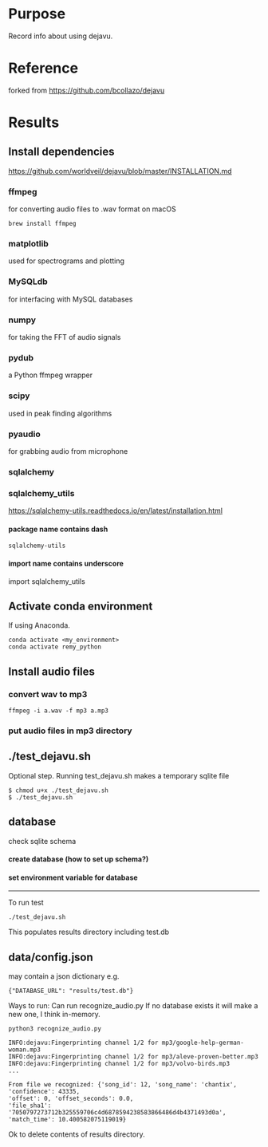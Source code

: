 # Purpose
Record info about using dejavu.

# Reference
forked from
https://github.com/bcollazo/dejavu

# Results

## Install dependencies
https://github.com/worldveil/dejavu/blob/master/INSTALLATION.md

### ffmpeg
for converting audio files to .wav format
on macOS

    brew install ffmpeg

### matplotlib
used for spectrograms and plotting

### MySQLdb
for interfacing with MySQL databases

### numpy
for taking the FFT of audio signals

### pydub
a Python ffmpeg wrapper

### scipy
used in peak finding algorithms

### pyaudio
for grabbing audio from microphone

### sqlalchemy

### sqlalchemy_utils
https://sqlalchemy-utils.readthedocs.io/en/latest/installation.html

#### package name contains dash
    sqlalchemy-utils

#### import name contains underscore
import sqlalchemy_utils

## Activate conda environment
If using Anaconda.

    conda activate <my_environment>
    conda activate remy_python

## Install audio files

### convert wav to mp3

    ffmpeg -i a.wav -f mp3 a.mp3

### put audio files in mp3 directory

## ./test_dejavu.sh
Optional step. Running test_dejavu.sh makes a temporary sqlite file

    $ chmod u+x ./test_dejavu.sh
    $ ./test_dejavu.sh

## database
check sqlite schema

#### create database (how to set up schema?)

#### set environment variable for database

---
To run test

    ./test_dejavu.sh

This populates results directory including test.db

## data/config.json
may contain a json dictionary e.g.

    {"DATABASE_URL": "results/test.db"}

Ways to run:
Can run recognize_audio.py
If no database exists it will make a new one, I think in-memory.

    python3 recognize_audio.py

    INFO:dejavu:Fingerprinting channel 1/2 for mp3/google-help-german-woman.mp3
    INFO:dejavu:Fingerprinting channel 1/2 for mp3/aleve-proven-better.mp3
    INFO:dejavu:Fingerprinting channel 1/2 for mp3/volvo-birds.mp3
    ...

    From file we recognized: {'song_id': 12, 'song_name': 'chantix', 'confidence': 43335,
    'offset': 0, 'offset_seconds': 0.0,
    'file_sha1': '7050797273712b325559706c4d6878594238583866486d4b4371493d0a', 'match_time': 10.400582075119019}

Ok to delete contents of results directory.



